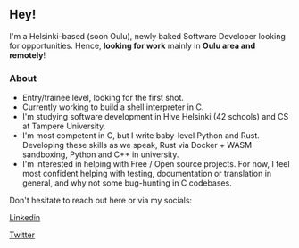 ## Hey!
I'm a Helsinki-based (soon Oulu), newly baked Software Developer looking for opportunities. Hence, **looking for work** mainly in **Oulu area and remotely**!

### About
- Entry/trainee level, looking for the first shot.
- Currently working to build a shell interpreter in C. 
- I'm studying software development in Hive Helsinki (42 schools) and CS at Tampere University.
- I'm most competent in C, but I write baby-level Python and Rust. Developing these skills as we speak, Rust via Docker + WASM sandboxing, Python and C++ in university.
- I'm interested in helping with Free / Open source projects. For now, I feel most confident helping with testing, documentation or translation in general, and why not some bug-hunting in C codebases.

Don't hesitate to reach out here or via my socials:

<a href="https://linkedin.com/in/lehtoranta">Linkedin</a>

<a href="https://twitter.com/erkkalehtoranta">Twitter</a>
